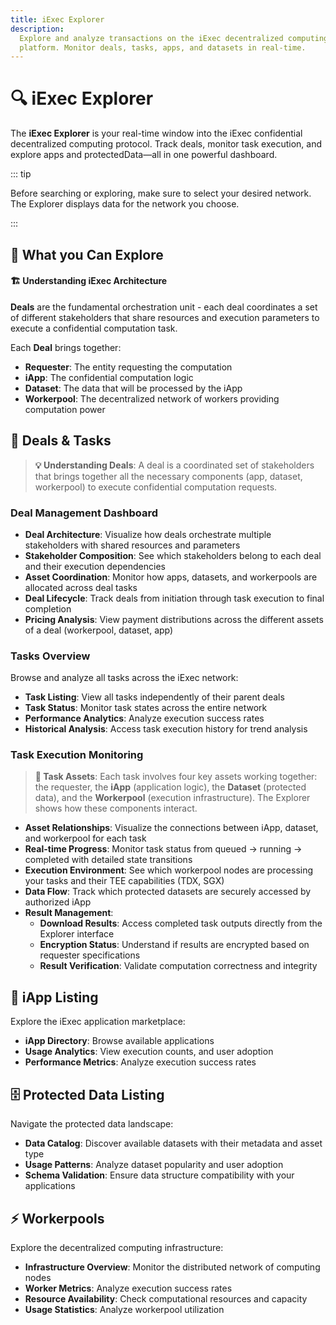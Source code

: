 ```yaml
---
title: iExec Explorer
description:
  Explore and analyze transactions on the iExec decentralized computing
  platform. Monitor deals, tasks, apps, and datasets in real-time.
---
```


# 🔍 iExec Explorer

The **iExec Explorer** is your real-time window into the iExec confidential
decentralized computing protocol. Track deals, monitor task execution, and
explore apps and protectedData—all in one powerful dashboard.

<ImageViewer
  :image-url-dark="explorerGlobalImage"
  image-alt="iExec Explorer"
  :link-url="explorerUrl"
  caption="🔗 Explore the iExec Protocol"
/>

::: tip

Before searching or exploring, make sure to select your desired network. The
Explorer displays data for the network you choose.

:::

## 🎯 What you Can Explore

<CardGrid>
  <FeatureCard
    icon="mdi:briefcase"
    title="Deals & Tasks"
    description="Monitor deal orchestration and task execution with their asset relationships (app + dataset + workerpool) from initialization to result download, including pricing"
    link-url="#deals-tasks"
    icon-color="text-blue-500"
  />
  
  <FeatureCard
    icon="mdi:apps"
    title="iApp Listing"
    description="Explore the catalog of trusted execution environment (TEE) applications, including their use cases and ownership details"
    link-url="#iApp-listing"
    icon-color="text-green-500"
  />
  
  <FeatureCard
    icon="mdi:database"
    title="Protected Data Listing"
    description="Discover encrypted datasets with their asset types, including usage and ownership details"
    link-url="#protected-data-listing"
    icon-color="text-orange-500"
  />

<FeatureCard
    icon="mdi:lightning-bolt"
    title="Workerpools"
    description="Explore the decentralized computing infrastructure, including usage and ownership details"
    link-url="#workerpools"
    icon-color="text-purple-500"
  />

</CardGrid>

<Container variant="purple">
  <h4 class="!mt-0 !mb-2">🏗️ Understanding iExec Architecture</h4>
  <p class="!mb-2"><strong>Deals</strong> are the fundamental orchestration unit - each deal coordinates a set of different stakeholders that share resources and execution parameters to execute a confidential computation task.</p>
  <p class="!mb-0">Each <strong>Deal</strong> brings together:</p>
  <ul class="!mb-0">
    <li><strong>Requester</strong>: The entity requesting the computation</li>
    <li><strong>iApp</strong>: The confidential computation logic</li>
    <li><strong>Dataset</strong>: The data that will be processed by the iApp</li>
    <li><strong>Workerpool</strong>: The decentralized network of workers providing computation power</li>
  </ul>
</Container>

## 💼 Deals & Tasks

<ImageViewer
  :image-url-dark="dealViewImage"
  image-alt="Deal View"
  :link-url="`${explorerUrl}/deals`"
  caption="🔗 Explore Deals"
/>

> **💡 Understanding Deals**: A deal is a coordinated set of stakeholders that
> brings together all the necessary components (app, dataset, workerpool) to
> execute confidential computation requests.

### Deal Management Dashboard

- **Deal Architecture**: Visualize how deals orchestrate multiple stakeholders
  with shared resources and parameters
- **Stakeholder Composition**: See which stakeholders belong to each deal and
  their execution dependencies
- **Asset Coordination**: Monitor how apps, datasets, and workerpools are
  allocated across deal tasks
- **Deal Lifecycle**: Track deals from initiation through task execution to
  final completion
- **Pricing Analysis**: View payment distributions across the different assets
  of a deal (workerpool, dataset, app)

### Tasks Overview

<ImageViewer
  :image-url-dark="taskViewImage"
  image-alt="Task View"
  :link-url="`${explorerUrl}/tasks`"
  caption="🔗 Explore Tasks"
/>

Browse and analyze all tasks across the iExec network:

- **Task Listing**: View all tasks independently of their parent deals
- **Task Status**: Monitor task states across the entire network
- **Performance Analytics**: Analyze execution success rates
- **Historical Analysis**: Access task execution history for trend analysis

### Task Execution Monitoring

<ImageViewer
    :image-url-dark="taskDetailsStartedImage"
    image-alt="Result Decryption"
    :link-url="`${explorerUrl}/tasks`"
    caption="🔗 Explore Tasks"
/>

<ImageViewer
    :image-url-dark="taskDetailsCompletedImage"
    image-alt="Task Completed"
    :link-url="`${explorerUrl}/tasks`"
    caption="🔗 Explore Tasks"
/>

> **🔗 Task Assets**: Each task involves four key assets working together: the
> requester, the **iApp** (application logic), the **Dataset** (protected data),
> and the **Workerpool** (execution infrastructure). The Explorer shows how
> these components interact.

- **Asset Relationships**: Visualize the connections between iApp, dataset, and
  workerpool for each task
- **Real-time Progress**: Monitor task status from queued → running → completed
  with detailed state transitions
- **Execution Environment**: See which workerpool nodes are processing your
  tasks and their TEE capabilities (TDX, SGX)
- **Data Flow**: Track which protected datasets are securely accessed by
  authorized iApp
- **Result Management**:
  - **Download Results**: Access completed task outputs directly from the
    Explorer interface
  - **Encryption Status**: Understand if results are encrypted based on
    requester specifications
  - **Result Verification**: Validate computation correctness and integrity

## 📱 iApp Listing

<ImageViewer
  :image-url-dark="appViewImage"
  image-alt="App View"
  :link-url="`${explorerUrl}/apps`"
  caption="🔗 Explore iApp Marketplace"
/>

Explore the iExec application marketplace:

- **iApp Directory**: Browse available applications
- **Usage Analytics**: View execution counts, and user adoption
- **Performance Metrics**: Analyze execution success rates

## 🗄️ Protected Data Listing

<ImageViewer
  :image-url-dark="datasetViewImage"
  image-alt="Dataset View"
  :link-url="`${explorerUrl}/datasets`"
  caption="🔗 Explore Protected Datasets"
/>

Navigate the protected data landscape:

- **Data Catalog**: Discover available datasets with their metadata and asset
  type
- **Usage Patterns**: Analyze dataset popularity and user adoption
- **Schema Validation**: Ensure data structure compatibility with your
  applications

## ⚡ Workerpools

<ImageViewer
  :image-url-dark="workerpoolViewImage"
  image-alt="Workerpool View"
  :link-url="`${explorerUrl}/workerpools`"
  caption="🔗 Explore Workerpools Infrastructure"
/>

Explore the decentralized computing infrastructure:

- **Infrastructure Overview**: Monitor the distributed network of computing
  nodes
- **Worker Metrics**: Analyze execution success rates
- **Resource Availability**: Check computational resources and capacity
- **Usage Statistics**: Analyze workerpool utilization

<script setup>
import { computed } from 'vue';
import ImageViewer from '@/components/ImageViewer.vue';
import FeatureCard from '@/components/FeatureCard.vue';
import CardGrid from '@/components/CardGrid.vue';
import useUserStore  from '@/stores/useUser.store';
import {getChainById} from '@/utils/chain.utils';

// Get current chain info
const userStore = useUserStore();
const selectedChain = computed(() => userStore.getCurrentChainId());

const chainData = computed(() => getChainById(selectedChain.value));
const explorerUrl = computed(() => chainData.value.iexecExplorerUrl);

// Assets
import explorerGlobalImage from '@/assets/tooling-&-explorers/iexec-explorer/explorer-global.png';
import dealViewImage from '@/assets/tooling-&-explorers/iexec-explorer/deal-view.png';
import taskViewImage from '@/assets/tooling-&-explorers/iexec-explorer/task-view.png';
import taskDetailsStartedImage from '@/assets/tooling-&-explorers/iexec-explorer/task-details-started.png';
import taskDetailsCompletedImage from '@/assets/tooling-&-explorers/iexec-explorer/task-details-completed.png';
import appViewImage from '@/assets/tooling-&-explorers/iexec-explorer/app-view.png';
import datasetViewImage from '@/assets/tooling-&-explorers/iexec-explorer/dataset-view.png';
import workerpoolViewImage from '@/assets/tooling-&-explorers/iexec-explorer/workerpool-view.png';
</script>
